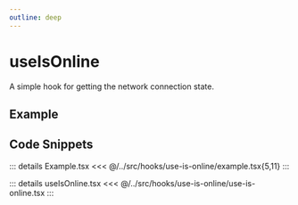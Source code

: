 ```yaml
---
outline: deep
---
```

# useIsOnline

A simple hook for getting the network connection state.

## Example


<div ref="el" />

<script setup>
import { createElement } from 'react'
import { createRoot } from 'react-dom/client'
import { ref, onMounted } from 'vue'
import Example from '../../src/hooks/use-is-online/example'
import useIsOnline from '../../src/hooks/use-is-online/use-is-online'

const el = ref()
onMounted(() => {
   const root = createRoot(el.value)
   root.render(createElement(Example, {}, null))
})
</script>

## Code Snippets

::: details Example.tsx
<<< @/../src/hooks/use-is-online/example.tsx{5,11}
:::

::: details useIsOnline.tsx
<<< @/../src/hooks/use-is-online/use-is-online.tsx
:::


<!-- ::: code-group

```sh [ts]
$ npm add -D vitepress
```

```sh [js]
$ pnpm add -D vitepress
```

::: -->
